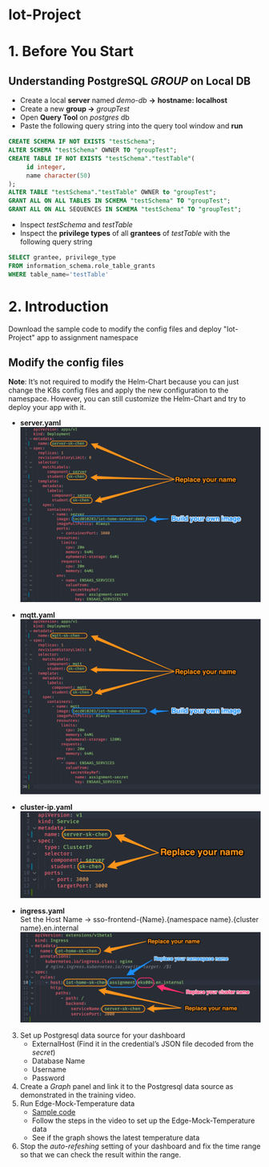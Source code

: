 # Iot-Project

# 1. Before You Start

## Understanding PostgreSQL *GROUP* on Local DB

- Create a local **server** named *demo-db* **→** **hostname: localhost**
- Create a new **group →** *groupTest*
- Open **Query Tool** on *postgres* db
- Paste the following query string into the query tool window and **run**

```sql
CREATE SCHEMA IF NOT EXISTS "testSchema";
ALTER SCHEMA "testSchema" OWNER TO "groupTest";
CREATE TABLE IF NOT EXISTS "testSchema"."testTable"(
     id integer,
     name character(50)
);
ALTER TABLE "testSchema"."testTable" OWNER to "groupTest";
GRANT ALL ON ALL TABLES IN SCHEMA "testSchema" TO "groupTest";
GRANT ALL ON ALL SEQUENCES IN SCHEMA "testSchema" TO "groupTest";
```

- Inspect *testSchema* and *testTable*
- Inspect the **privilege types** of all **grantees** of *testTable* with the following query string

```sql
SELECT grantee, privilege_type
FROM information_schema.role_table_grants
WHERE table_name='testTable'
```

# 2. Introduction
Download the sample code to modify the config files and deploy "Iot-Project" app to assignment namespace 

## Modify the config files

**Note**: It’s not required to modify the Helm-Chart because you can just change the K8s config files and apply the new configuration to the namespace. However, you can still customize the Helm-Chart and try to deploy your app with it.
   
   - **server.yaml**
    ![server](./img/server.png)
        
   - **mqtt.yaml** 
    ![mqtt](./img/mqtt.png)
        
   - **cluster-ip.yaml** 
    ![cluster](./img/cluster.png)
        
   - **ingress.yaml**      
   Set the Host Name → sso-frontend-{Name}.{namespace name}.{cluster name}.en.internal
    ![ingresshost](./img/ingresshost.png)
        

3. Set up Postgresql data source for your dashboard
    - ExternalHost (Find it in the credential’s JSON file decoded from the *secret*)
    - Database Name
    - Username
    - Password
4. Create a *Graph* panel and link it to the Postgresql data source as demonstrated in the training video.
5. Run Edge-Mock-Temperature data
    - [Sample code](https://github.com/WISE-PaaS/edge-mock-temperature)
    - Follow the steps in the video to set up the Edge-Mock-Temperature data
    - See if the graph shows the latest temperature data
6. Stop the *auto-refeshing* setting of your dashboard and fix the time range so that we can check the result within the range.
